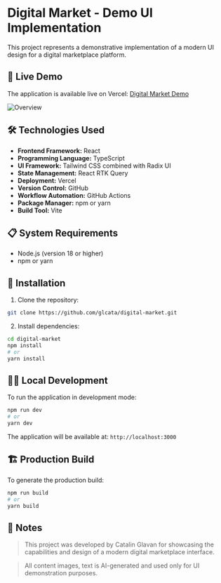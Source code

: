 # Digital Market - Demo UI Implementation

This project represents a demonstrative implementation of a modern UI design for a digital marketplace platform.

## 🚀 Live Demo

The application is available live on Vercel: [Digital Market Demo](https://digital-market-eta.vercel.app/)

<img src="assets/overview.png" alt="Overview"/>

## 🛠️ Technologies Used

- **Frontend Framework:** React
- **Programming Language:** TypeScript
- **UI Framework:** Tailwind CSS combined with Radix UI
- **State Management:** React RTK Query
- **Deployment:** Vercel
- **Version Control:** GitHub
- **Workflow Automation:** GitHub Actions
- **Package Manager:** npm or yarn
- **Build Tool:** Vite

## 📋 System Requirements

- Node.js (version 18 or higher)
- npm or yarn

## 🚀 Installation

1. Clone the repository:
```bash
git clone https://github.com/glcata/digital-market.git
```

2. Install dependencies:
```bash
cd digital-market
npm install
# or
yarn install
```

## 🏃‍♂️ Local Development

To run the application in development mode:

```bash
npm run dev
# or
yarn dev
```

The application will be available at: `http://localhost:3000`

## 🏗️ Production Build

To generate the production build:

```bash
npm run build
# or
yarn build
```

## 📝 Notes

> This project was developed by Catalin Glavan for showcasing the capabilities and design of a modern digital marketplace interface.

> All content images, text is AI-generated and used only for UI demonstration purposes.
